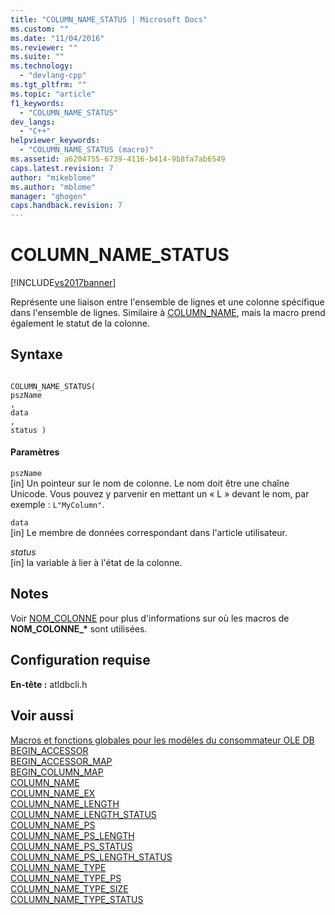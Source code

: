 ```yaml
---
title: "COLUMN_NAME_STATUS | Microsoft Docs"
ms.custom: ""
ms.date: "11/04/2016"
ms.reviewer: ""
ms.suite: ""
ms.technology: 
  - "devlang-cpp"
ms.tgt_pltfrm: ""
ms.topic: "article"
f1_keywords: 
  - "COLUMN_NAME_STATUS"
dev_langs: 
  - "C++"
helpviewer_keywords: 
  - "COLUMN_NAME_STATUS (macro)"
ms.assetid: a6204755-6739-4116-b414-9b8fa7ab6549
caps.latest.revision: 7
author: "mikeblome"
ms.author: "mblome"
manager: "ghogen"
caps.handback.revision: 7
---
```

# COLUMN_NAME_STATUS
[!INCLUDE[vs2017banner](../../assembler/inline/includes/vs2017banner.md)]

Représente une liaison entre l'ensemble de lignes et une colonne spécifique dans l'ensemble de lignes.  Similaire à [COLUMN\_NAME](../../data/oledb/column-name.md), mais la macro prend également le statut de la colonne.  
  
## Syntaxe  
  
```  
  
COLUMN_NAME_STATUS(  
pszName  
,   
data  
,   
status )  
```  
  
#### Paramètres  
 `pszName`  
 \[in\] Un pointeur sur le nom de colonne.  Le nom doit être une chaîne Unicode.  Vous pouvez y parvenir en mettant un « L » devant le nom, par exemple : `L"MyColumn"`.  
  
 `data`  
 \[in\] Le membre de données correspondant dans l'article utilisateur.  
  
 *status*  
 \[in\] la variable à lier à l'état de la colonne.  
  
## Notes  
 Voir [NOM\_COLONNE](../../data/oledb/column-name.md) pour plus d'informations sur où les macros de **NOM\_COLONNE\_\*** sont utilisées.  
  
## Configuration requise  
 **En\-tête :** atldbcli.h  
  
## Voir aussi  
 [Macros et fonctions globales pour les modèles du consommateur OLE DB](../../data/oledb/macros-and-global-functions-for-ole-db-consumer-templates.md)   
 [BEGIN\_ACCESSOR](../../data/oledb/begin-accessor.md)   
 [BEGIN\_ACCESSOR\_MAP](../../data/oledb/begin-accessor-map.md)   
 [BEGIN\_COLUMN\_MAP](../../data/oledb/begin-column-map.md)   
 [COLUMN\_NAME](../../data/oledb/column-name.md)   
 [COLUMN\_NAME\_EX](../../data/oledb/column-name-ex.md)   
 [COLUMN\_NAME\_LENGTH](../../data/oledb/column-name-length.md)   
 [COLUMN\_NAME\_LENGTH\_STATUS](../../data/oledb/column-name-length-status.md)   
 [COLUMN\_NAME\_PS](../../data/oledb/column-name-ps.md)   
 [COLUMN\_NAME\_PS\_LENGTH](../../data/oledb/column-name-ps-length.md)   
 [COLUMN\_NAME\_PS\_STATUS](../../data/oledb/column-name-ps-status.md)   
 [COLUMN\_NAME\_PS\_LENGTH\_STATUS](../../data/oledb/column-name-ps-length-status.md)   
 [COLUMN\_NAME\_TYPE](../../data/oledb/column-name-type.md)   
 [COLUMN\_NAME\_TYPE\_PS](../../data/oledb/column-name-type-ps.md)   
 [COLUMN\_NAME\_TYPE\_SIZE](../../data/oledb/column-name-type-size.md)   
 [COLUMN\_NAME\_TYPE\_STATUS](../../data/oledb/column-name-type-status.md)